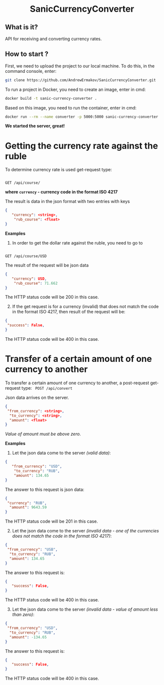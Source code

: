 <h1 align="center"> 
  SanicCurrencyConverter
</h1>

## What is it?
API for receiving and converting currency rates. 

## How to start ?
First, we need to upload the project to our local machine. To do this, in the command console, enter: 
```sh
git clone https://github.com/AndrewErmakov/SanicCurrencyConverter.git
```

To run a project in Docker, you need to create an image, enter in cmd:

```sh
docker build -t sanic-currency-converter .
```

Based on this image, you need to run the container, enter in cmd:

```sh
docker run --rm --name converter -p 5000:5000 sanic-currency-converter
```

**We started the server, great!**


# Getting the currency rate against the ruble

To determine currency rate is used get-request type:

<code>
GET /api/course/<currency>
</code>

 
  **where <code>currency</code> - currency code in the format ISO 4217**
  
  
The result is data in the json format with two entries with keys

```json
{
   "currency": <string>,
    "rub_course": <float>
}
```
  
**Examples**

  
1. In order to get the dollar rate against the ruble, you need to go to 
<code>
GET /api/course/USD
</code>

The result of the request will be json data 
 
```json
{
   "currency": USD,
    "rub_course": 71.662
}
```
The HTTP status code will be 200 in this case.

  
2. If the get request is for a currency (invalid) that does not match the code in the format ISO 4217, then result of the request will be:
  ```json
{
   "success": False,
}
```
  
  The HTTP status code will be 400 in this case.

  
# Transfer of a certain amount of one currency to another 

To transfer a certain amount of one currency to another, a post-request get-request type:
<code>
POST /api/convert
</code>
  
Json data arrives on the server.
  ```json
{
   "from_currency": <string>,
    "to_currency": <string>,
    "amount": <float>
}
```
*Value of amount must be above zero*.
  
**Examples**
1. Let the json data come to the server *(valid data)*:

```json
{
   "from_currency": "USD",
    "to_currency": "RUB",
    "amount": 134.65
}
  ```
  The answer to this request is json data:
  ```json
{
   "currency": "RUB",
    "amount": 9643.59
}
  ```
The HTTP status code will be 201 in this case.

2. Let the json data come to the server *(invalid data - one of the currencies does not match the code in the format ISO 4217)*:

  ```json
{
   "from_currency": "USB",
    "to_currency": "RUB",
    "amount": 134.65
}
```
   
The answer to this request is:
   
```json
{
   "success": False,
}
```
  
The HTTP status code will be 400 in this case.
  
3. Let the json data come to the server *(invalid data - value of amount less than zero)*:

  ```json
{
   "from_currency": "USD",
    "to_currency": "RUB",
    "amount": -134.65
}
```

The answer to this request is:
   
```json
{
   "success": False,
}
```

The HTTP status code will be 400 in this case.
